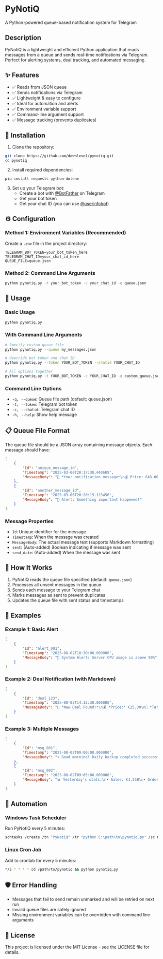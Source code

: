 # PyNotiQ
A Python-powered queue-based notification system for Telegram

## Description
PyNotiQ is a lightweight and efficient Python application that reads messages from a queue and sends real-time notifications via Telegram. Perfect for alerting systems, deal tracking, and automated messaging.

## ✨ Features
- ✅ Reads from JSON queue
- ✅ Sends notifications via Telegram
- ✅ Lightweight & easy to configure
- ✅ Ideal for automation and alerts
- ✅ Environment variable support
- ✅ Command-line argument support
- ✅ Message tracking (prevents duplicates)

## 🚀 Installation

1. Clone the repository:
```bash
git clone https://github.com/downlevel/pynotiq.git
cd pynotiq
```

2. Install required dependencies:
```bash
pip install requests python-dotenv
```

3. Set up your Telegram bot:
   - Create a bot with [@BotFather](https://t.me/botfather) on Telegram
   - Get your bot token
   - Get your chat ID (you can use [@userinfobot](https://t.me/userinfobot))

## ⚙️ Configuration

### Method 1: Environment Variables (Recommended)
Create a `.env` file in the project directory:
```env
TELEGRAM_BOT_TOKEN=your_bot_token_here
TELEGRAM_CHAT_ID=your_chat_id_here
QUEUE_FILE=queue.json
```

### Method 2: Command Line Arguments
```bash
python pynotiq.py -t your_bot_token -c your_chat_id -q queue.json
```

## 📖 Usage

### Basic Usage
```bash
python pynotiq.py
```

### With Command Line Arguments
```bash
# Specify custom queue file
python pynotiq.py --queue my_messages.json

# Override bot token and chat ID
python pynotiq.py --token YOUR_BOT_TOKEN --chatid YOUR_CHAT_ID

# All options together
python pynotiq.py -t YOUR_BOT_TOKEN -c YOUR_CHAT_ID -q custom_queue.json
```

### Command Line Options
- `-q, --queue`: Queue file path (default: queue.json)
- `-t, --token`: Telegram bot token
- `-c, --chatid`: Telegram chat ID
- `-h, --help`: Show help message

## 📋 Queue File Format

The queue file should be a JSON array containing message objects. Each message should have:

```json
[
    {
        "Id": "unique_message_id",
        "Timestamp": "2025-03-06T20:17:38.440609",
        "MessageBody": "📢 *Your notification message*\n💰 Price: €48.00\n🔗 [Link](https://example.com)"
    },
    {
        "Id": "another_message_id", 
        "Timestamp": "2025-03-06T20:20:15.123456",
        "MessageBody": "🚨 Alert: Something important happened!"
    }
]
```

### Message Properties
- `Id`: Unique identifier for the message
- `Timestamp`: When the message was created
- `MessageBody`: The actual message text (supports Markdown formatting)
- `sent`: (Auto-added) Boolean indicating if message was sent
- `send_date`: (Auto-added) When the message was sent

## 🔄 How It Works

1. PyNotiQ reads the queue file specified (default: `queue.json`)
2. Processes all unsent messages in the queue
3. Sends each message to your Telegram chat
4. Marks messages as sent to prevent duplicates
5. Updates the queue file with sent status and timestamps

## 📝 Examples

### Example 1: Basic Alert
```json
[
    {
        "Id": "alert_001",
        "Timestamp": "2025-08-02T10:30:00.000000",
        "MessageBody": "🚨 System Alert: Server CPU usage is above 90%"
    }
]
```

### Example 2: Deal Notification (with Markdown)
```json
[
    {
        "Id": "deal_123",
        "Timestamp": "2025-08-02T14:15:30.000000", 
        "MessageBody": "📢 *New Deal Found!*\n💰 *Price:* €25.00\n🎯 *Target:* €50.00\n🔗 [View Item](https://example.com/item/123)"
    }
]
```

### Example 3: Multiple Messages
```json
[
    {
        "Id": "msg_001",
        "Timestamp": "2025-08-02T09:00:00.000000",
        "MessageBody": "☀️ Good morning! Daily backup completed successfully."
    },
    {
        "Id": "msg_002", 
        "Timestamp": "2025-08-02T09:05:00.000000",
        "MessageBody": "📊 Yesterday's stats:\n• Sales: €1,250\n• Orders: 45\n• New customers: 12"
    }
]
```

## 🔧 Automation

### Windows Task Scheduler
Run PyNotiQ every 5 minutes:
```bash
schtasks /create /tn "PyNotiQ" /tr "python C:\path\to\pynotiq.py" /sc minute /mo 5
```

### Linux Cron Job
Add to crontab for every 5 minutes:
```bash
*/5 * * * * cd /path/to/pynotiq && python pynotiq.py
```

## 🛡️ Error Handling

- Messages that fail to send remain unmarked and will be retried on next run
- Invalid queue files are safely ignored
- Missing environment variables can be overridden with command line arguments

## 📄 License

This project is licensed under the MIT License - see the LICENSE file for details.

